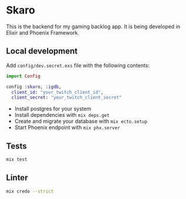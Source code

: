 # Skaro

This is the backend for my gaming backlog app. It is being developed in Elixir and
Phoenix Framework.

## Local development

Add `config/dev.secret.exs` file with the following contents:

```elixir
import Config

config :skaro, :igdb,
  client_id: "your_twitch_client_id",
  client_secret: "your_twitch_client_secret"
```

- Install postgres for your system
- Install dependencies with `mix deps.get`
- Create and migrate your database with `mix ecto.setup`
- Start Phoenix endpoint with `mix phx.server`

## Tests

```bash
mix test
```

## Linter

```bash
mix credo --strict
```
